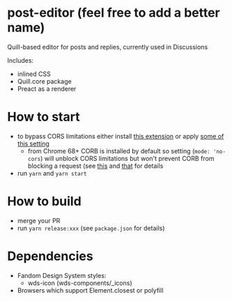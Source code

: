 # post-editor (feel free to add a better name)
Quill-based editor for posts and replies, currently used in Discussions

Includes:
- inlined CSS
- Quill.core package
- Preact as a renderer

# How to start
- to bypass CORS limitations either install [this extension](https://chrome.google.com/webstore/detail/allow-control-allow-origi/nlfbmbojpeacfghkpbjhddihlkkiljbi/related?hl=en) or apply [some of this setting](https://stackoverflow.com/questions/3102819/disable-same-origin-policy-in-chrome)
	* from Chrome 68+ CORB is installed by default so setting (`mode: 'no-cors`) will unblock CORS limitations but won't prevent CORB from blocking a request (see [this](https://www.chromium.org/Home/chromium-security/corb-for-developers) and [that](https://www.chromestatus.com/feature/5629709824032768) for details
- run `yarn` and `yarn start`

# How to build
- merge your PR
- run `yarn release:xxx` (see `package.json` for details)

# Dependencies
- Fandom Design System styles:
    - wds-icon (wds-components/_icons)
- Browsers which support Element.closest or polyfill
